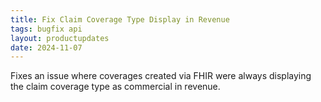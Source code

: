 ```yaml
---
title: Fix Claim Coverage Type Display in Revenue
tags: bugfix api
layout: productupdates
date: 2024-11-07
---
```


Fixes an issue where coverages created via FHIR were always displaying the claim coverage type as commercial in revenue.